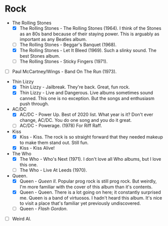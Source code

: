 # Rock

* The Rolling Stones
  * [x] The Rolling Stones - The Rolling Stones (1964). I think of the Stones as an 80s band because of their staying power. This is arguably as important as any Beatles album.
  * [ ] The Rolling Stones - Beggar's Banquet (1968).
  * [x] The Rolling Stones - Let It Bleed (1969). Such a slinky sound. The best Stones album.
  * [ ] The Rolling Stones - Sticky Fingers (1971).
* [ ] Paul McCartney/Wings - Band On The Run (1973).
* Thin Lizzy
  * [x] Thin Lizzy - Jailbreak. They're back. Great, fun rock.
  * [x] Thin Lizzy - Live and Dangerous. Live albums sometimes sound canned. This one is no exception. But the songs and enthusiasm push through.
* AC/DC
  * [x] AC/DC - Power Up. Best of 2020 list. What year is it? Don't ever change, AC/DC. You do one song and you do it great.
  * [ ] AC/DC - Powerage. (1978) For Riff Raff.
* Kiss
  * [x] Kiss - Kiss. The rock is so straight forward that they needed makeup to make them stand out. Still fun.
  * [x] Kiss - Kiss Alive!
* The Who
  * [x] The Who - Who's Next (1971). I don't love all Who albums, but I love this one.
  * [ ] The Who - Live At Leeds (1970).
* Queen.
  * [x] Queen - _Queen II_. Popular prog rock is still prog rock. But weirdly, I'm more familiar with the cover of this album than it's contents.
  * [x] Queen - Queen. There is a lot going on here; it constantly surprised me. Queen is a band of virtuosos. I hadn't heard this album. It's nice to visit a place that's familiar yet previously undiscovered.
  * [ ] Queen - _Flash Gordon_.
* [ ] Weird Al.
